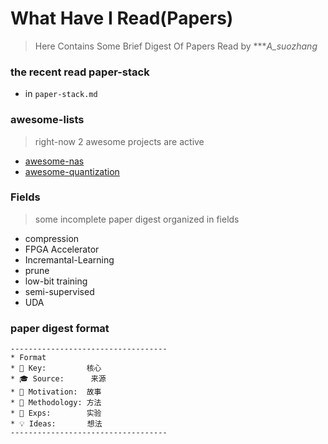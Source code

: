 # What Have I Read(Papers)

> Here Contains Some Brief Digest Of Papers Read by ****A_suozhang*

### the recent read paper-stack 

* in ```paper-stack.md```

### awesome-lists

> right-now 2 awesome projects are active

* [awesome-nas](https://github.com/A-suozhang/awesome-neural-architecture-search)
* [awesome-quantization](https://github.com/A-suozhang/awesome-quantization-and-fixed-point-training)

### Fields

> some incomplete paper digest organized in fields

* compression
* FPGA Accelerator
* Incremantal-Learning
* prune
* low-bit training
* semi-supervised
* UDA



### paper digest format

```
-----------------------------------
* Format
* 🔑 Key:         核心
* 🎓 Source:      来源
* 🌱 Motivation:  故事
* 💊 Methodology: 方法
* 📐 Exps:        实验
* 💡 Ideas:       想法
-----------------------------------
```

